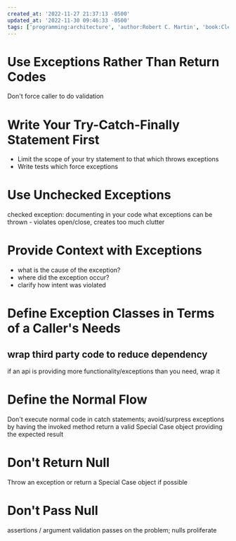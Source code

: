 ```yaml
---
created_at: '2022-11-27 21:37:13 -0500'
updated_at: '2022-11-30 09:46:33 -0500'
tags: ['programming:architecture', 'author:Robert C. Martin', 'book:Clean Code']
---
```


# Use Exceptions Rather Than Return Codes

Don't force caller to do validation

# Write Your Try-Catch-Finally Statement First

- Limit the scope of your try statement to that which throws exceptions
- Write tests which force exceptions

# Use Unchecked Exceptions

checked exception: documenting in your code what exceptions can be thrown - violates open/close, creates too much clutter

# Provide Context with Exceptions

- what is the cause of the exception?
- where did the exception occur?
- clarify how intent was violated

# Define Exception Classes in Terms of a Caller's Needs

## wrap third party code to reduce dependency

if an api is providing more functionality/exceptions than you need, wrap it

# Define the Normal Flow

Don't execute normal code in catch statements; avoid/surpress exceptions by having the invoked method return a valid Special Case object providing the expected result

# Don't Return Null

Throw an exception or return a Special Case object if possible

# Don't Pass Null

assertions / argument validation passes on the problem; nulls proliferate
